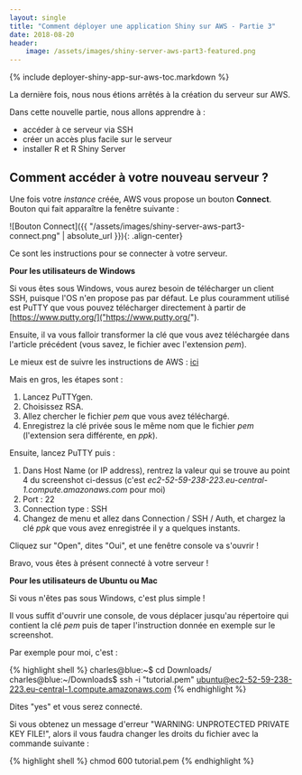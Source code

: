 ```yaml
---
layout: single
title: "Comment déployer une application Shiny sur AWS - Partie 3"
date: 2018-08-20
header:
    image: /assets/images/shiny-server-aws-part3-featured.png
---
```


{% include deployer-shiny-app-sur-aws-toc.markdown %}

La dernière fois, nous nous étions arrêtés à la création du serveur sur AWS. 

Dans cette nouvelle partie, nous allons apprendre à :

* accéder à ce serveur via SSH
* créer un accès plus facile sur le serveur
* installer R et R Shiny Server

## Comment accéder à votre nouveau serveur ?

Une fois votre *instance* créée, AWS vous propose un bouton **Connect**. Bouton qui fait apparaître la fenêtre suivante :

![Bouton Connect]({{ "/assets/images/shiny-server-aws-part3-connect.png" | absolute_url }}){: .align-center}

Ce sont les instructions pour se connecter à votre serveur.

**Pour les utilisateurs de Windows**

Si vous êtes sous Windows, vous aurez besoin de télécharger un client SSH, puisque l'OS n'en propose pas par défaut. Le plus couramment utilisé est PuTTY que vous pouvez télécharger directement à partir de [https://www.putty.org/]("https://www.putty.org/"). 

Ensuite, il va vous falloir transformer la clé que vous avez téléchargée dans l'article précédent (vous savez, le fichier avec l'extension *pem*). 

Le mieux est de suivre les instructions de AWS : [ici]("https://docs.aws.amazon.com/fr_fr/AWSEC2/latest/UserGuide/putty.html")

Mais en gros, les étapes sont :

1. Lancez PuTTYgen.
2. Choisissez RSA.
3. Allez chercher le fichier *pem* que vous avez téléchargé.
4. Enregistrez la clé privée sous le même nom que le fichier *pem* (l'extension sera différente, en *ppk*).

Ensuite, lancez PuTTY puis :

1. Dans Host Name (or IP address), rentrez la valeur qui se trouve au point 4 du screenshot ci-dessus (c'est *ec2-52-59-238-223.eu-central-1.compute.amazonaws.com* pour moi)
2. Port : 22
3. Connection type : SSH
4. Changez de menu et allez dans Connection / SSH / Auth, et chargez la clé *ppk* que vous avez enregistrée il y a quelques instants. 

Cliquez sur "Open", dites "Oui", et une fenêtre console va s'ouvrir ! 

Bravo, vous êtes à présent connecté à votre serveur ! 

**Pour les utilisateurs de Ubuntu ou Mac**

Si vous n'êtes pas sous Windows, c'est plus simple !

Il vous suffit d'ouvrir une console, de vous déplacer jusqu'au répertoire qui contient la clé *pem* puis de taper l'instruction donnée en exemple sur le screenshot.

Par exemple pour moi, c'est :

{% highlight shell %}
charles@blue:~$ cd Downloads/
charles@blue:~/Downloads$ ssh -i "tutorial.pem" ubuntu@ec2-52-59-238-223.eu-central-1.compute.amazonaws.com
{% endhighlight %}

Dites "yes" et vous serez connecté.

Si vous obtenez un message d'erreur "WARNING: UNPROTECTED PRIVATE KEY FILE!", alors il vous faudra changer les droits du fichier avec la commande suivante :

{% highlight shell %}
chmod 600 tutorial.pem
{% endhighlight %}


